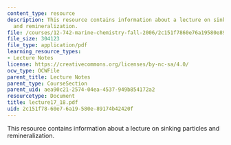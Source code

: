 ```yaml
---
content_type: resource
description: This resource contains information about a lecture on sinking particles
  and remineralization.
file: /courses/12-742-marine-chemistry-fall-2006/2c151f7860e76a19580e89174b42420f_lecture17_18.pdf
file_size: 304123
file_type: application/pdf
learning_resource_types:
- Lecture Notes
license: https://creativecommons.org/licenses/by-nc-sa/4.0/
ocw_type: OCWFile
parent_title: Lecture Notes
parent_type: CourseSection
parent_uid: aea90c21-2574-04ea-4537-949b854172a2
resourcetype: Document
title: lecture17_18.pdf
uid: 2c151f78-60e7-6a19-580e-89174b42420f
---
```

This resource contains information about a lecture on sinking particles and remineralization.